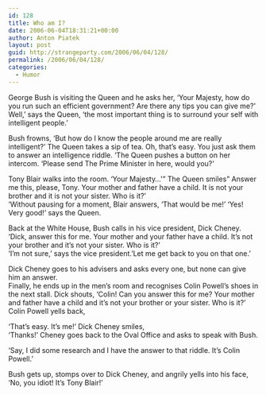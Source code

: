 ```yaml
---
id: 128
title: Who am I?
date: 2006-06-04T18:31:21+00:00
author: Anton Piatek
layout: post
guid: http://strangeparty.com/2006/06/04/128/
permalink: /2006/06/04/128/
categories:
  - Humor
---
```

George Bush is visiting the Queen and he asks her, &#8216;Your Majesty, how do you run such an efficient government? Are there any tips you can give me?&#8217;  
Well,&#8217; says the Queen, &#8216;the most important thing is to surround your self with intelligent people.&#8217;

Bush frowns, &#8216;But how do I know the people around me are really intelligent?&#8217; The Queen takes a sip of tea. Oh, that&#8217;s easy. You just ask them to answer an intelligence riddle. &#8216;The Queen pushes a button on her intercom. &#8216;Please send The Prime Minister in here, would you?&#8217;

Tony Blair walks into the room. &#8216;Your Majesty&#8230;'&#8221; The Queen smiles&#8221; Answer me this, please, Tony. Your mother and father have a child. It is not your brother and it is not your sister. Who is it?&#8217;  
&#8216;Without pausing for a moment, Blair answers, &#8216;That would be me!&#8217; &#8216;Yes! Very good!&#8217; says the Queen.

Back at the White House, Bush calls in his vice president, Dick Cheney. &#8216;Dick, answer this for me. Your mother and your father have a child. It&#8217;s not your brother and it&#8217;s not your sister. Who is it?&#8217;  
&#8216;I&#8217;m not sure,&#8217; says the vice president.&#8217;Let me get back to you on that one.&#8217;

Dick Cheney goes to his advisers and asks every one, but none can give him an answer.  
Finally, he ends up in the men&#8217;s room and recognises Colin Powell&#8217;s shoes in the next stall. Dick shouts, &#8216;Colin! Can you answer this for me? Your mother and father have a child and it&#8217;s not your brother or your sister. Who is it?&#8217; Colin Powell yells back,

&#8216;That&#8217;s easy. It&#8217;s me!&#8217; Dick Cheney smiles,  
&#8216;Thanks!&#8217; Cheney goes back to the Oval Office and asks to speak with Bush.

&#8216;Say, I did some research and I have the answer to that riddle. It&#8217;s Colin Powell.&#8217;

Bush gets up, stomps over to Dick Cheney, and angrily yells into his face, &#8216;No, you idiot! It&#8217;s Tony Blair!&#8217;
